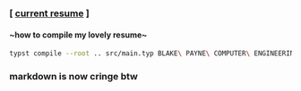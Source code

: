 ### \[ [current resume](/BLAKE%20PAYNE%20COMPUTER%20ENGINEERING%2007-31-2025.pdf) \]

#### ~how to compile my lovely resume~
```bash
typst compile --root .. src/main.typ BLAKE\ PAYNE\ COMPUTER\ ENGINEERING\ 08-04-2025.pdf
```

### markdown is now cringe btw